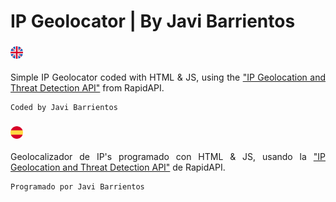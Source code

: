 # IP Geolocator | By Javi Barrientos

### <img src="/assets/en.png"  style="width: 4%" alt="en" title="en">

<p style="text-align: justify;">
    Simple IP Geolocator coded with HTML & JS, using the <a href="https://rapidapi.com/ipregistry3-ipregistry/api/ip-geolocation-and-threat-detection/">"IP Geolocation and Threat Detection API"</a> from RapidAPI.

    Coded by Javi Barrientos

</p>

### <img src="/assets/es.png" style="width: 4%" alt="es" title="es">

<p style="text-align: justify">
    Geolocalizador de IP's programado con HTML & JS, usando la <a href="https://rapidapi.com/ipregistry3-ipregistry/api/ip-geolocation-and-threat-detection/">"IP Geolocation and Threat Detection API"</a> de RapidAPI.

    Programado por Javi Barrientos

</p>
